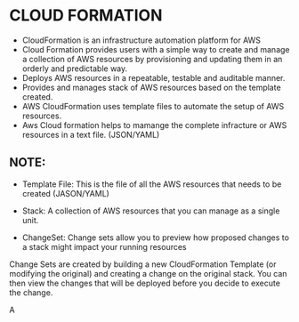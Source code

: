 # CLOUD FORMATION 

*  CloudFormation is an infrastructure automation platform for AWS
*  Cloud Formation provides users with a simple way to create and manage a collection of AWS resources by provisioning and updating them in an orderly and predictable way. 
*  Deploys AWS resources in a repeatable, testable and auditable manner.
*  Provides and manages stack of AWS resources based on the template created. 
*  AWS CloudFormation  uses template files to automate the setup of AWS resources.
* Aws Cloud formation helps to mamange the complete infracture or AWS resources in a text file. (JSON/YAML)

## NOTE:

* Template File: This is the file of all the AWS resources that needs to be created (JASON/YAML)
  
* Stack: A collection of AWS resources that you can manage as a single unit.
  
* ChangeSet: Change sets allow you to preview how proposed changes to a stack might impact your running resources

Change Sets are created by building a new CloudFormation Template (or modifying the original) and creating a change on the original stack. You can then view the changes that will be deployed before you decide to execute the change.
  


  
A
  